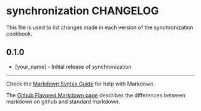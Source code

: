 synchronization CHANGELOG
=========================

This file is used to list changes made in each version of the synchronization cookbook.

0.1.0
-----
- [your_name] - Initial release of synchronization

- - -
Check the [Markdown Syntax Guide](http://daringfireball.net/projects/markdown/syntax) for help with Markdown.

The [Github Flavored Markdown page](http://github.github.com/github-flavored-markdown/) describes the differences between markdown on github and standard markdown.
